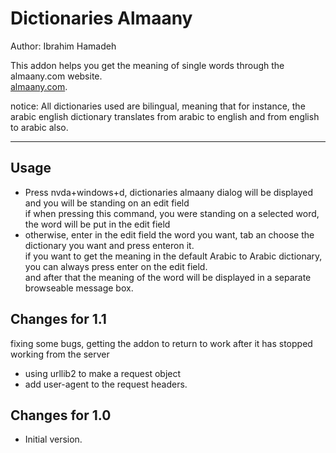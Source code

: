 # Dictionaries Almaany #

Author: Ibrahim Hamadeh  

This addon helps you get the meaning of single words through the almaany.com website.  
[almaany.com](https://www.almaany.com/en/dict/ar-en/ "With a Title").

notice: All dictionaries used are bilingual, meaning that for instance, the arabic english dictionary translates from arabic to english and from english to arabic also. 

***

## Usage

*	Press nvda+windows+d, dictionaries almaany dialog will be displayed  
and you will be standing on an edit field  
if when pressing this command, you were standing on a selected word, the word will be put in the edit field  
*	otherwise, enter in the edit field the word you want, tab an choose the dictionary you want and press enteron it.  
if you want to get the meaning in the default Arabic to Arabic dictionary, you can always press enter on the edit field.  
and after that the meaning of the word will be displayed in a separate browseable message box.  

## Changes for 1.1 ##

fixing some bugs, getting the addon to return to work after it has stopped working from the server  

*	using urllib2 to make a request object  
*	add user-agent to the request headers.  

## Changes for 1.0 ##

*	Initial version.